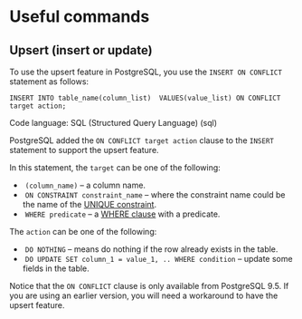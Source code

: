 # Useful commands

## Upsert (insert or update)

To use the upsert feature in PostgreSQL, you use the `INSERT ON CONFLICT` statement as follows:

`INSERT INTO table_name(column_list) 
VALUES(value_list)
ON CONFLICT target action;`

Code language: SQL (Structured Query Language) (sql)

PostgreSQL added the `ON CONFLICT target action` clause to the `INSERT` statement to support the upsert feature.

In this statement, the `target` can be one of the following:

-    `(column_name)` – a column name.
-    `ON CONSTRAINT constraint_name` – where the constraint name could be the name of the [UNIQUE constraint](https://www.postgresqltutorial.com/postgresql-unique-constraint/).
-    `WHERE predicate` – a [WHERE clause](https://www.postgresqltutorial.com/postgresql-where/) with a predicate.

The `action` can be one of the following:

-    `DO NOTHING` – means do nothing if the row already exists in the table.
-    `DO UPDATE SET column_1 = value_1, .. WHERE condition` – update some fields in the table.

Notice that the `ON CONFLICT` clause is only available from PostgreSQL 9.5. If you are using an earlier version, you will need a workaround to have the upsert feature.